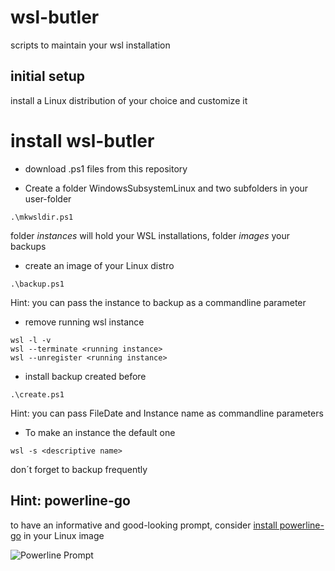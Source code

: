 # wsl-butler
scripts to maintain your wsl installation
## initial setup
install a Linux distribution of your choice and customize it

# install wsl-butler
* download .ps1 files from this repository

* Create a folder WindowsSubsystemLinux and two subfolders in your user-folder
```
.\mkwsldir.ps1
```
folder _instances_ will hold your WSL installations, folder _images_ your backups  

* create an image of your Linux distro
```
.\backup.ps1
```
Hint: you can pass the instance to backup as a commandline parameter  


* remove running wsl instance
```
wsl -l -v
wsl --terminate <running instance>
wsl --unregister <running instance>
```


* install backup created before
```
.\create.ps1
```
Hint: you can pass FileDate and Instance name as commandline parameters


* To make an instance the default one
```
wsl -s <descriptive name>
```
don´t forget to backup frequently 

## Hint: powerline-go
to have an informative and good-looking prompt, consider [install powerline-go](https://github.com/justjanne/powerline-go#installation) in your Linux image

![Powerline Prompt](https://raw.github.com/holgerimbery/wsl-butler/main/powerline-go.png)

